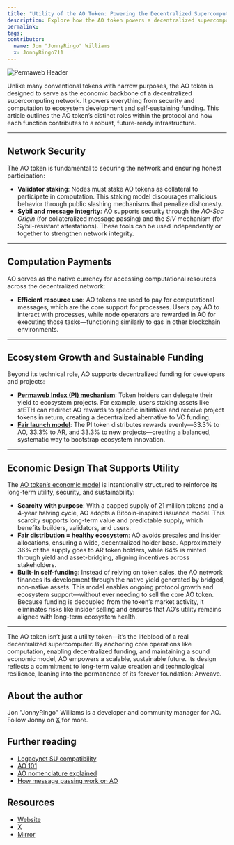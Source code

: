 ```yaml
---
title: "Utility of the AO Token: Powering the Decentralized Supercomputer"
description: Explore how the AO token powers a decentralized supercomputer by securing the network, fueling computation, and supporting sustainable ecosystem growth through a Bitcoin-inspired economic model.
permalink:
tags:
contributor:
  name: Jon "JonnyRingo" Williams
  x: JonnyRingo711
---
```


![Permaweb Header](/static/images/ao-token-header.png)

Unlike many conventional tokens with narrow purposes, the AO token is designed to serve as the economic backbone of a decentralized supercomputing network. It powers everything from security and computation to ecosystem development and self-sustaining funding. This article outlines the AO token’s distinct roles within the protocol and how each function contributes to a robust, future-ready infrastructure.

---

## Network Security

The AO token is fundamental to securing the network and ensuring honest participation:

- **Validator staking**: Nodes must stake AO tokens as collateral to participate in computation. This staking model discourages malicious behavior through public slashing mechanisms that penalize dishonesty.
- **Sybil and message integrity**: AO supports security through the _AO-Sec Origin_ (for collateralized message passing) and the _SIV_ mechanism (for Sybil-resistant attestations). These tools can be used independently or together to strengthen network integrity.

---

## Computation Payments

AO serves as the native currency for accessing computational resources across the decentralized network:

- **Efficient resource use**: AO tokens are used to pay for computational messages, which are the core support for processes. Users pay AO to interact with processes, while node operators are rewarded in AO for executing those tasks—functioning similarly to gas in other blockchain environments.

---

## Ecosystem Growth and Sustainable Funding

Beyond its technical role, AO supports decentralized funding for developers and projects:

- **[Permaweb Index (PI) mechanism](permaweb-index.md)**: Token holders can delegate their yield to ecosystem projects. For example, users staking assets like stETH can redirect AO rewards to specific initiatives and receive project tokens in return, creating a decentralized alternative to VC funding.
- **[Fair launch model](ao-yield.md)**: The PI token distributes rewards evenly—33.3% to AO, 33.3% to AR, and 33.3% to new projects—creating a balanced, systematic way to bootstrap ecosystem innovation.

---

## Economic Design That Supports Utility

The [AO token’s economic model](https://mirror.xyz/0x1EE4bE8670E8Bd7E9E2E366F530467030BE4C840/-UWra0q0KWecSpgg2-c37dbZ0lnOMEScEEkabVm9qaQ) is intentionally structured to reinforce its long-term utility, security, and sustainability:

- **Scarcity with purpose**: With a capped supply of 21 million tokens and a 4-year halving cycle, AO adopts a Bitcoin-inspired issuance model. This scarcity supports long-term value and predictable supply, which benefits builders, validators, and users.
- **Fair distribution = healthy ecosystem**: AO avoids presales and insider allocations, ensuring a wide, decentralized holder base. Approximately 36% of the supply goes to AR token holders, while 64% is minted through yield and asset-bridging, aligning incentives across stakeholders.
- **Built-in self-funding**: Instead of relying on token sales, the AO network finances its development through the native yield generated by bridged, non-native assets. This model enables ongoing protocol growth and ecosystem support—without ever needing to sell the core AO token. Because funding is decoupled from the token’s market activity, it eliminates risks like insider selling and ensures that AO’s utility remains aligned with long-term ecosystem health.

---

The AO token isn’t just a utility token—it’s the lifeblood of a real decentralized supercomputer. By anchoring core operations like computation, enabling decentralized funding, and maintaining a sound economic model, AO empowers a scalable, sustainable future. Its design reflects a commitment to long-term value creation and technological resilience, leaning into the permanence of its forever foundation: Arweave.

## About the author

Jon "JonnyRingo" Williams is a developer and community manager for AO. Follow Jonny on [X](https://x.com/JonnyRingo711) for more.

## Further reading

- [Legacynet SU compatibility](hyperbeam-milestone-3.md)
- [AO 101](reference/ao.md)
- [AO nomenclature explained](ao-nomenclature.md)
- [How message passing work on AO](ao-message-passing-explained.md)

## Resources

- [Website](https://ao.arweave.net/)
- [X](https://x.com/aoTheComputer)
- [Mirror](https://mirror.xyz/0x1EE4bE8670E8Bd7E9E2E366F530467030BE4C840)
